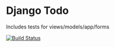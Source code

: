 # Django Todo
Includes tests for views/models/app/forms

[![Build Status](https://travis-ci.org/IoanHadarean/Django-Todo.svg?branch=master)](https://travis-ci.org/IoanHadarean/Django-Todo)
